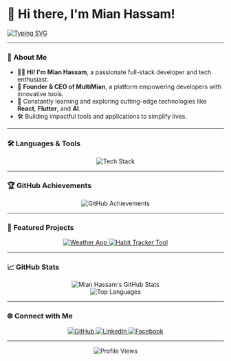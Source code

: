 # 👋 Hi there, I'm **Mian Hassam**!

[![Typing SVG](https://readme-typing-svg.herokuapp.com?font=Fira+Code&size=28&duration=4000&pause=1000&color=00FF00&center=true&vCenter=true&width=600&height=70&lines=Welcome+to+Mian+Hassam's+GitHub+Profile!;Full+Stack+Developer+%7C+Tech+Enthusiast;Founder+%26+CEO+of+MultiMian;Building+the+Future+of+Web+and+AI)](https://git.io/typing-svg)

---

### 🚀 **About Me**
- 🧑‍💻 **Hi! I'm Mian Hassam**, a passionate full-stack developer and tech enthusiast.  
- 🌟 **Founder & CEO of MultiMian**, a platform empowering developers with innovative tools.  
- 🌱 Constantly learning and exploring cutting-edge technologies like **React**, **Flutter**, and **AI**.
- 🛠️ Building impactful tools and applications to simplify lives.

---

### 🛠️ **Languages & Tools**
<div align="center">
  <img src="https://skillicons.dev/icons?i=js,react,nodejs,python,flutter,dart,firebase,mysql,html,css" alt="Tech Stack" />
</div>

---

### 🏆 **GitHub Achievements**
<div align="center">
  <img src="https://github-profile-trophy.vercel.app/?username=Mianhassam96&theme=gruvbox&margin-w=15&margin-h=15&no-bg=true&no-frame=true" alt="GitHub Achievements" />
</div>

---

### 🌟 **Featured Projects**
<div align="center">
  <a href="https://github.com/Mianhassam96/weather-app">
    <img src="https://github-readme-stats.vercel.app/api/pin/?username=Mianhassam96&repo=weather-app&theme=radical" alt="Weather App" />
  </a>
  <a href="https://github.com/Mianhassam96/habit-tracker">
    <img src="https://github-readme-stats.vercel.app/api/pin/?username=Mianhassam96&repo=habit-tracker&theme=radical" alt="Habit Tracker Tool" />
  </a>
</div>

---

### 📈 **GitHub Stats**
<div align="center">
  <img src="https://github-readme-stats.vercel.app/api?username=Mianhassam96&show_icons=true&theme=radical" alt="Mian Hassam's GitHub Stats" />
  <br />
  <img src="https://github-readme-stats.vercel.app/api/top-langs/?username=Mianhassam96&layout=compact&theme=radical" alt="Top Languages" />
</div>

---

### 🌐 **Connect with Me**
<div align="center">
  <a href="https://github.com/Mianhassam96">
    <img src="https://img.shields.io/badge/GitHub-%23181717.svg?style=for-the-badge&logo=github&logoColor=white" alt="GitHub" />
  </a>
  <a href="https://linkedin.com/in/mianhassam96">
    <img src="https://img.shields.io/badge/LinkedIn-%230077B5.svg?style=for-the-badge&logo=linkedin&logoColor=white" alt="LinkedIn" />
  </a>
  <a href="https://facebook.com/MultiMianDev">
    <img src="https://img.shields.io/badge/Facebook-%231877F2.svg?style=for-the-badge&logo=facebook&logoColor=white" alt="Facebook" />
  </a>
</div>

---

<div align="center">
  <img src="https://komarev.com/ghpvc/?username=Mianhassam96&color=brightgreen&style=flat-square" alt="Profile Views" />
</div>
